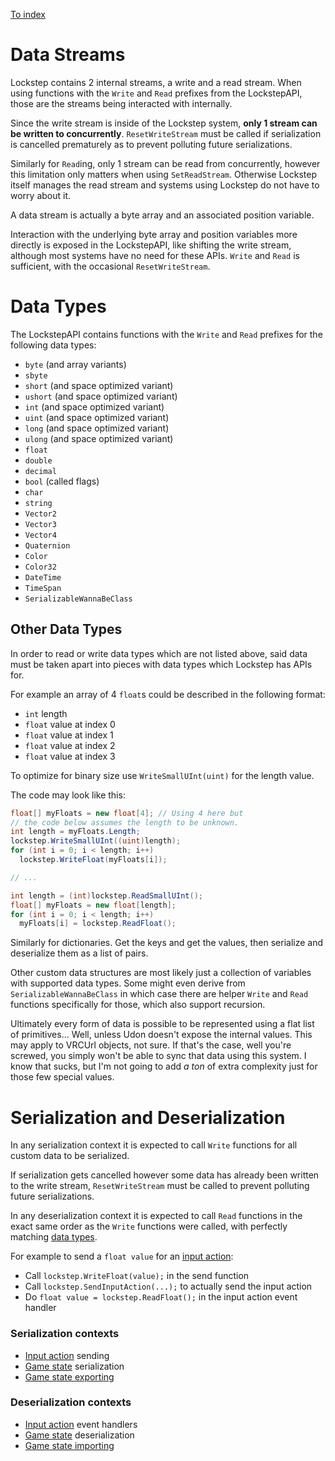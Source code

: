 
[To index](index.md)

# Data Streams

Lockstep contains 2 internal streams, a write and a read stream. When using functions with the `Write` and `Read` prefixes from the LockstepAPI, those are the streams being interacted with internally.

Since the write stream is inside of the Lockstep system, **only 1 stream can be written to concurrently**. `ResetWriteStream` must be called if serialization is cancelled prematurely as to prevent polluting future serializations.

Similarly for `Read`ing, only 1 stream can be read from concurrently, however this limitation only matters when using `SetReadStream`. Otherwise Lockstep itself manages the read stream and systems using Lockstep do not have to worry about it.

A data stream is actually a byte array and an associated position variable.

Interaction with the underlying byte array and position variables more directly is exposed in the LockstepAPI, like shifting the write stream, although most systems have no need for these APIs. `Write` and `Read` is sufficient, with the occasional `ResetWriteStream`.

# Data Types

The LockstepAPI contains functions with the `Write` and `Read` prefixes for the following data types:

- `byte` (and array variants)
- `sbyte`
- `short` (and space optimized variant)
- `ushort` (and space optimized variant)
- `int` (and space optimized variant)
- `uint` (and space optimized variant)
- `long` (and space optimized variant)
- `ulong` (and space optimized variant)
- `float`
- `double`
- `decimal`
- `bool` (called flags)
- `char`
- `string`
- `Vector2`
- `Vector3`
- `Vector4`
- `Quaternion`
- `Color`
- `Color32`
- `DateTime`
- `TimeSpan`
- `SerializableWannaBeClass`

## Other Data Types

In order to read or write data types which are not listed above, said data must be taken apart into pieces with data types which Lockstep has APIs for.

For example an array of 4 `float`s could be described in the following format:

- `int` length
- `float` value at index 0
- `float` value at index 1
- `float` value at index 2
- `float` value at index 3

To optimize for binary size use `WriteSmallUInt(uint)` for the length value.

The code may look like this:

```cs
float[] myFloats = new float[4]; // Using 4 here but
// the code below assumes the length to be unknown.
int length = myFloats.Length;
lockstep.WriteSmallUInt((uint)length);
for (int i = 0; i < length; i++)
  lockstep.WriteFloat(myFloats[i]);

// ...

int length = (int)lockstep.ReadSmallUInt();
float[] myFloats = new float[length];
for (int i = 0; i < length; i++)
  myFloats[i] = lockstep.ReadFloat();
```

Similarly for dictionaries. Get the keys and get the values, then serialize and deserialize them as a list of pairs.

Other custom data structures are most likely just a collection of variables with supported data types. Some might even derive from `SerializableWannaBeClass` in which case there are helper `Write` and `Read` functions specifically for those, which also support recursion.

Ultimately every form of data is possible to be represented using a flat list of primitives... Well, unless Udon doesn't expose the internal values. This may apply to VRCUrl objects, not sure. If that's the case, well you're screwed, you simply won't be able to sync that data using this system. I know that sucks, but I'm not going to add _a ton_ of extra complexity just for those few special values.

# Serialization and Deserialization

In any serialization context it is expected to call `Write` functions for all custom data to be serialized.

If serialization gets cancelled however some data has already been written to the write stream, `ResetWriteStream` must be called to prevent polluting future serializations.

In any deserialization context it is expected to call `Read` functions in the exact same order as the `Write` functions were called, with perfectly matching [data types](#data-types).

For example to send a `float value` for an [input action](input-actions.md):

- Call `lockstep.WriteFloat(value);` in the send function
- Call `lockstep.SendInputAction(...);` to actually send the input action
- Do `float value = lockstep.ReadFloat();` in the input action event handler

### Serialization contexts

- [Input action](input-actions.md) sending
- [Game state](game-states.md) serialization
- [Game state exporting](game-states.md#exports-and-imports)

### Deserialization contexts

- [Input action](input-actions.md) event handlers
- [Game state](game-states.md) deserialization
- [Game state importing](game-states.md#exports-and-imports)
